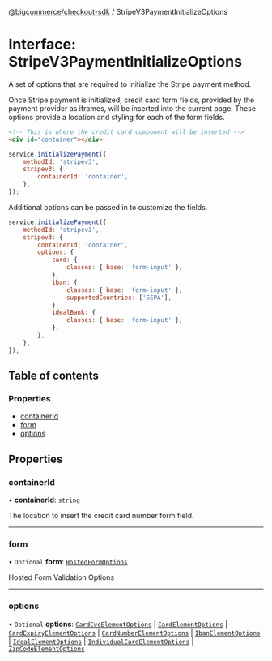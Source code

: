 [@bigcommerce/checkout-sdk](../README.md) / StripeV3PaymentInitializeOptions

# Interface: StripeV3PaymentInitializeOptions

A set of options that are required to initialize the Stripe payment method.

Once Stripe payment is initialized, credit card form fields, provided by the
payment provider as iframes, will be inserted into the current page. These
options provide a location and styling for each of the form fields.

```html
<!-- This is where the credit card component will be inserted -->
<div id="container"></div>
```

```js
service.initializePayment({
    methodId: 'stripev3',
    stripev3: {
        containerId: 'container',
    },
});
```

Additional options can be passed in to customize the fields.

```js
service.initializePayment({
    methodId: 'stripev3',
    stripev3: {
        containerId: 'container',
        options: {
            card: {
                classes: { base: 'form-input' },
            },
            iban: {
                classes: { base: 'form-input' },
                supportedCountries: ['SEPA'],
            },
            idealBank: {
                classes: { base: 'form-input' },
            },
        },
    },
});
```

## Table of contents

### Properties

- [containerId](StripeV3PaymentInitializeOptions.md#containerid)
- [form](StripeV3PaymentInitializeOptions.md#form)
- [options](StripeV3PaymentInitializeOptions.md#options)

## Properties

### containerId

• **containerId**: `string`

The location to insert the credit card number form field.

___

### form

• `Optional` **form**: [`HostedFormOptions`](HostedFormOptions.md)

Hosted Form Validation Options

___

### options

• `Optional` **options**: [`CardCvcElementOptions`](CardCvcElementOptions.md) \| [`CardElementOptions`](CardElementOptions.md) \| [`CardExpiryElementOptions`](CardExpiryElementOptions.md) \| [`CardNumberElementOptions`](CardNumberElementOptions.md) \| [`IbanElementOptions`](IbanElementOptions.md) \| [`IdealElementOptions`](IdealElementOptions.md) \| [`IndividualCardElementOptions`](IndividualCardElementOptions.md) \| [`ZipCodeElementOptions`](ZipCodeElementOptions.md)
